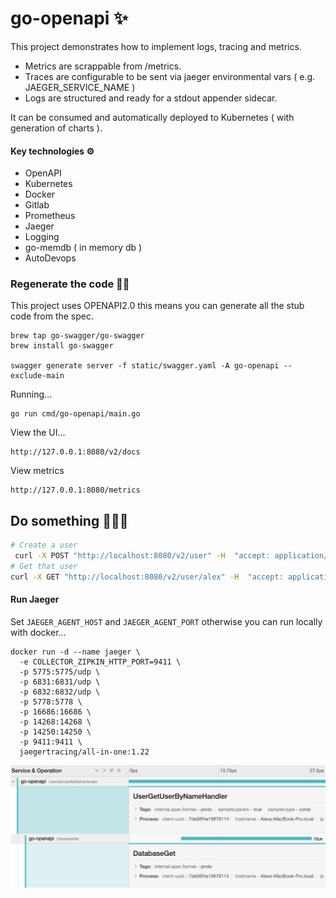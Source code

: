 # go-openapi ✨

This project demonstrates how to implement logs, tracing and metrics.

- Metrics are scrappable from /metrics.
- Traces are configurable to be sent via jaeger environmental vars ( e.g. JAEGER_SERVICE_NAME )
- Logs are structured and ready for a stdout appender sidecar.

It can be consumed and automatically deployed to Kubernetes ( with generation of charts ).

#### Key technologies ⚙️

- OpenAPI
- Kubernetes
- Docker
- Gitlab
- Prometheus
- Jaeger
- Logging
- go-memdb ( in memory db )
- AutoDevops

### Regenerate the code 💅🏼

This project uses OPENAPI2.0 this means you can generate all the stub code from the spec.

```
brew tap go-swagger/go-swagger
brew install go-swagger

swagger generate server -f static/swagger.yaml -A go-openapi --exclude-main
```

Running...

```
go run cmd/go-openapi/main.go
```

View the UI...

```
http://127.0.0.1:8080/v2/docs
```

View metrics

```
http://127.0.0.1:8080/metrics
```

## Do something 🤷🏼‍♀️
```bash
# Create a user
 curl -X POST "http://localhost:8080/v2/user" -H  "accept: application/xml" -H  "Content-Type: application/json" -d "{  \"email\": \"string\",  \"firstName\": \"string\",  \"id\": 0,  \"lastName\": \"string\",  \"password\": \"string\",  \"phone\": \"string\",  \"userStatus\": 0,  \"username\": \"alex\"}"
# Get that user
curl -X GET "http://localhost:8080/v2/user/alex" -H  "accept: application/xml" -v
```


#### Run Jaeger 

Set `JAEGER_AGENT_HOST` and `JAEGER_AGENT_PORT` otherwise you can run locally with docker...

```
docker run -d --name jaeger \
  -e COLLECTOR_ZIPKIN_HTTP_PORT=9411 \
  -p 5775:5775/udp \
  -p 6831:6831/udp \
  -p 6832:6832/udp \
  -p 5778:5778 \
  -p 16686:16686 \
  -p 14268:14268 \
  -p 14250:14250 \
  -p 9411:9411 \
  jaegertracing/all-in-one:1.22
```

![](images/jaeger.png)